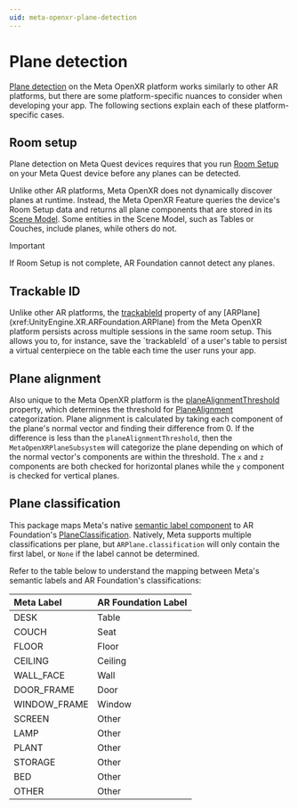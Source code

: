 ```yaml
---
uid: meta-openxr-plane-detection
---
```

# Plane detection

[Plane detection](xref:arfoundation-plane-detection) on the Meta OpenXR platform works similarly to other AR platforms, but there are some platform-specific nuances to consider when developing your app. The following sections explain each of these platform-specific cases.

## Room setup

Plane detection on Meta Quest devices requires that you run [Room Setup](xref:meta-openxr-device-setup#room-setup) on your Meta Quest device before any planes can be detected.

Unlike other AR platforms, Meta OpenXR does not dynamically discover planes at runtime. Instead, the Meta OpenXR Feature queries the device's Room Setup data and returns all plane components that are stored in its [Scene Model](https://developer.oculus.com/documentation/native/android/openxr-scene-overview#scene-model). Some entities in the Scene Model, such as Tables or Couches, include planes, while others do not.

> [!Important]
> If Room Setup is not complete, AR Foundation cannot detect any planes.

## Trackable ID

Unlike other AR platforms, the [trackableId](xref:UnityEngine.XR.ARFoundation.ARTrackable`2.trackableId) property of any [ARPlane](xref:UnityEngine.XR.ARFoundation.ARPlane) from the Meta OpenXR platform persists across multiple sessions in the same room setup. This allows you to, for instance, save the `trackableId` of a user's table to persist a virtual centerpiece on the table each time the user runs your app.

## Plane alignment

Also unique to the Meta OpenXR platform is the [planeAlignmentThreshold](xref:UnityEngine.XR.OpenXR.Features.Meta.MetaOpenXRPlaneProvider.planeAlignmentThreshold) property, which determines the threshold for [PlaneAlignment](xref:UnityEngine.XR.ARSubsystems.PlaneAlignment) categorization. Plane alignment is calculated by taking each component of the plane's normal vector and finding their difference from 0. If the difference is less than the `planeAlignmentThreshold`, then the `MetaOpenXRPlaneSubsystem` will categorize the plane depending on which of the normal vector's components are within the threshold. The `x` and `z` components are both checked for horizontal planes while the `y` component is checked for vertical planes.

## Plane classification

This package maps Meta's native [semantic label component](https://developer.oculus.com/documentation/native/android/mobile-scene-api-ref#getting-semantic-label-component) to AR Foundation's [PlaneClassification](xref:UnityEngine.XR.ARFoundation.ARPlane.classification). Natively, Meta supports multiple classifications per plane, but `ARPlane.classification` will only contain the first label, or `None` if the label cannot be determined.

Refer to the table below to understand the mapping between Meta's semantic labels and AR Foundation's classifications:

| Meta Label       | AR Foundation Label   |
| :--------------- | :-------------------- |
| DESK             | Table                 |
| COUCH            | Seat                  |
| FLOOR            | Floor                 |
| CEILING          | Ceiling               |
| WALL_FACE        | Wall                  |
| DOOR_FRAME       | Door                  |
| WINDOW_FRAME     | Window                |
| SCREEN           | Other                 |
| LAMP             | Other                 |
| PLANT            | Other                 |
| STORAGE          | Other                 |
| BED              | Other                 |
| OTHER            | Other                 |
